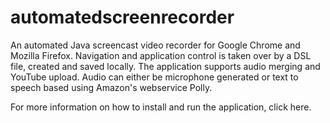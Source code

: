 # automatedscreenrecorder
An automated Java screencast video recorder for Google Chrome and Mozilla Firefox.
Navigation and application control is taken over by a DSL file, created and saved locally.
The application supports audio merging and YouTube upload.
Audio can either be microphone generated or text to speech based using Amazon's webservice Polly.

For more information on how to install and run the application, click here.
